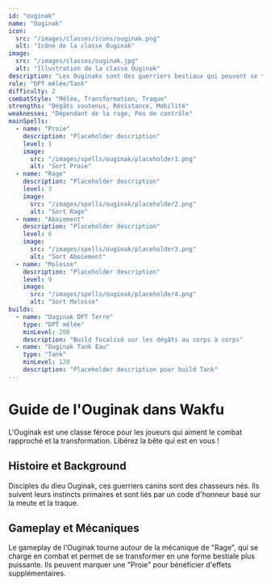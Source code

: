 ```yaml
---
id: "ouginak"
name: "Ouginak"
icon:
  src: "/images/classes/icons/ouginak.png"
  alt: "Icône de la classe Ouginak"
image:
  src: "/images/classes/ouginak.jpg"
  alt: "Illustration de la classe Ouginak"
description: "Les Ouginaks sont des guerriers bestiaux qui peuvent se transformer pour déchaîner leur rage. Ils traquent leurs proies et les achèvent avec une férocité sans pareille."
role: "DPT mêlée/Tank"
difficulty: 2
combatStyle: "Mêlée, Transformation, Traque"
strengths: "Dégâts soutenus, Résistance, Mobilité"
weaknesses: "Dépendant de la rage, Peu de contrôle"
mainSpells:
  - name: "Proie"
    description: "Placeholder description"
    level: 1
    image:
      src: "/images/spells/ouginak/placeholder1.png"
      alt: "Sort Proie"
  - name: "Rage"
    description: "Placeholder description"
    level: 3
    image:
      src: "/images/spells/ouginak/placeholder2.png"
      alt: "Sort Rage"
  - name: "Aboiement"
    description: "Placeholder description"
    level: 6
    image:
      src: "/images/spells/ouginak/placeholder3.png"
      alt: "Sort Aboiement"
  - name: "Molosse"
    description: "Placeholder description"
    level: 9
    image:
      src: "/images/spells/ouginak/placeholder4.png"
      alt: "Sort Molosse"
builds:
  - name: "Ouginak DPT Terre"
    type: "DPT mêlée"
    minLevel: 200
    description: "Build focalisé sur les dégâts au corps à corps"
  - name: "Ouginak Tank Eau"
    type: "Tank"
    minLevel: 120
    description: "Placeholder description pour build Tank"
---
```


# Guide de l'Ouginak dans Wakfu

L'Ouginak est une classe féroce pour les joueurs qui aiment le combat rapproché et la transformation. Libérez la bête qui est en vous !

## Histoire et Background

Disciples du dieu Ouginak, ces guerriers canins sont des chasseurs nés. Ils suivent leurs instincts primaires et sont liés par un code d'honneur basé sur la meute et la traque.

## Gameplay et Mécaniques

Le gameplay de l'Ouginak tourne autour de la mécanique de "Rage", qui se charge en combat et permet de se transformer en une forme bestiale plus puissante. Ils peuvent marquer une "Proie" pour bénéficier d'effets supplémentaires. 